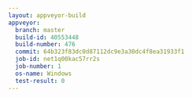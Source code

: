 ```yaml
---
layout: appveyor-build
appveyor:
  branch: master
  build-id: 40553448
  build-number: 476
  commit: 64b323f83dc0d87112dc9e3a30dc4f8ea31933f1
  job-id: net1q00kac57rr2s
  job-number: 1
  os-name: Windows
  test-result: 0
---
```

